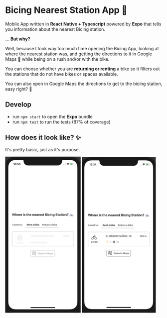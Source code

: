 # Bicing Nearest Station App 🚴

Mobile App written in **React Native + Typescript** powered by **Expo** that tells you information about the nearest Bicing station.

**... But why?**

Well, because I took way too much time opening the Bicing App, looking at where the nearest station was, and getting the directions to it in Google Maps 📍 while being on a rush and/or with the bike.

You can choose whether you are **returning or renting** a bike so it filters out the stations that do not have bikes or spaces available.

You can also open in Google Maps the directions to get to the bicing station, easy right? 💪

## Develop

- run `npm start` to open the **Expo** bundle
- run `npm test` to run the tests (87% of coverage)

## How does it look like? ✨

It's pretty basic, just as it's purpose.

<p float="left">
  <img src="./assets/images/Screenshot2.png" width="48%" />
  <img src="./assets/images/Screenshot1.png" width="47%" />
</p>
